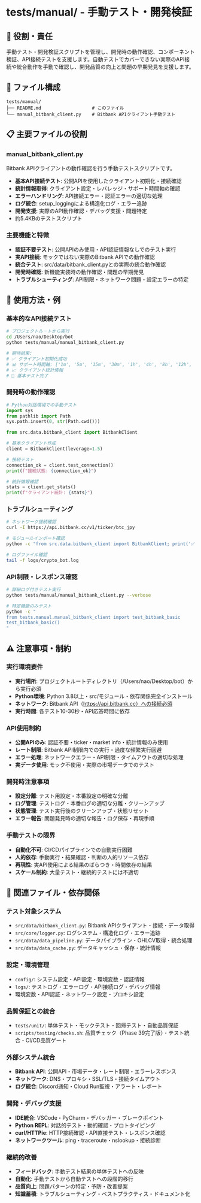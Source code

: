 # tests/manual/ - 手動テスト・開発検証

## 🎯 役割・責任

手動テスト・開発検証スクリプトを管理し、開発時の動作確認、コンポーネント検証、API接続テストを支援します。自動テストでカバーできない実際のAPI接続や統合動作を手動で確認し、開発品質の向上と問題の早期発見を支援します。

## 📂 ファイル構成

```
tests/manual/
├── README.md                   # このファイル
└── manual_bitbank_client.py    # Bitbank APIクライアント手動テスト
```

## 📋 主要ファイルの役割

### **manual_bitbank_client.py**
Bitbank APIクライアントの動作確認を行う手動テストスクリプトです。
- **基本API接続テスト**: 公開APIを使用したクライアント初期化・接続確認
- **統計情報取得**: クライアント設定・レバレッジ・サポート時間軸の確認
- **エラーハンドリング**: API接続エラー・認証エラーの適切な処理
- **ログ統合**: setup_loggingによる構造化ログ・エラー追跡
- **開発支援**: 実際のAPI動作確認・デバッグ支援・問題特定
- 約5.4KBのテストスクリプト

### **主要機能と特徴**
- **認証不要テスト**: 公開APIのみ使用・API認証情報なしでのテスト実行
- **実API接続**: モックではない実際のBitbank APIでの動作確認
- **統合テスト**: src/data/bitbank_client.pyとの実際の統合動作確認
- **開発時確認**: 新機能実装時の動作確認・問題の早期発見
- **トラブルシューティング**: API制限・ネットワーク問題・設定エラーの特定

## 📝 使用方法・例

### **基本的なAPI接続テスト**
```bash
# プロジェクトルートから実行
cd /Users/nao/Desktop/bot
python tests/manual/manual_bitbank_client.py

# 期待結果:
# ✅ クライアント初期化成功
# 📊 サポート時間軸: ['1m', '5m', '15m', '30m', '1h', '4h', '8h', '12h', '1d', '1w']
# 📈 クライアント統計情報
# 🎉 基本テスト完了
```

### **開発時の動作確認**
```python
# Python対話環境での手動テスト
import sys
from pathlib import Path
sys.path.insert(0, str(Path.cwd()))

from src.data.bitbank_client import BitbankClient

# 基本クライアント作成
client = BitbankClient(leverage=1.5)

# 接続テスト
connection_ok = client.test_connection()
print(f"接続状態: {connection_ok}")

# 統計情報確認
stats = client.get_stats()
print(f"クライアント統計: {stats}")
```

### **トラブルシューティング**
```bash
# ネットワーク接続確認
curl -I https://api.bitbank.cc/v1/ticker/btc_jpy

# モジュールインポート確認
python -c "from src.data.bitbank_client import BitbankClient; print('✅ インポート成功')"

# ログファイル確認
tail -f logs/crypto_bot.log
```

### **API制限・レスポンス確認**
```bash
# 詳細ログ付きテスト実行
python tests/manual/manual_bitbank_client.py --verbose

# 特定機能のみテスト
python -c "
from tests.manual.manual_bitbank_client import test_bitbank_basic
test_bitbank_basic()
"
```

## ⚠️ 注意事項・制約

### **実行環境要件**
- **実行場所**: プロジェクトルートディレクトリ（/Users/nao/Desktop/bot）から実行必須
- **Python環境**: Python 3.8以上・src/モジュール・依存関係完全インストール
- **ネットワーク**: Bitbank API（https://api.bitbank.cc）への接続必須
- **実行時間**: 各テスト10-30秒・API応答時間に依存

### **API使用制約**
- **公開APIのみ**: 認証不要・ticker・market info・統計情報のみ使用
- **レート制限**: Bitbank API制限内での実行・過度な頻繁実行回避
- **エラー処理**: ネットワークエラー・API制限・タイムアウトの適切な処理
- **実データ使用**: モック不使用・実際の市場データでのテスト

### **開発時注意事項**
- **設定分離**: テスト用設定・本番設定の明確な分離
- **ログ管理**: テストログ・本番ログの適切な分離・クリーンアップ
- **状態管理**: テスト実行後のクリーンアップ・状態リセット
- **エラー報告**: 問題発見時の適切な報告・ログ保存・再現手順

### **手動テストの限界**
- **自動化不可**: CI/CDパイプラインでの自動実行困難
- **人的依存**: 手動実行・結果確認・判断の人的リソース依存
- **再現性**: 実API使用による結果のばらつき・時間依存の結果
- **スケール制約**: 大量テスト・継続的テストには不適切

## 🔗 関連ファイル・依存関係

### **テスト対象システム**
- `src/data/bitbank_client.py`: Bitbank APIクライアント・接続・データ取得
- `src/core/logger.py`: ログシステム・構造化ログ・エラー追跡
- `src/data/data_pipeline.py`: データパイプライン・OHLCV取得・統合処理
- `src/data/data_cache.py`: データキャッシュ・保存・統計情報

### **設定・環境管理**
- `config/`: システム設定・API設定・環境変数・認証情報
- `logs/`: テストログ・エラーログ・API接続ログ・デバッグ情報
- 環境変数・API認証・ネットワーク設定・プロキシ設定

### **品質保証との統合**
- `tests/unit/`: 単体テスト・モックテスト・回帰テスト・自動品質保証
- `scripts/testing/checks.sh`: 品質チェック（Phase 39完了版）・テスト統合・CI/CD品質ゲート

### **外部システム統合**
- **Bitbank API**: 公開API・市場データ・レート制限・エラーレスポンス
- **ネットワーク**: DNS・プロキシ・SSL/TLS・接続タイムアウト
- **ログ統合**: Discord通知・Cloud Run監視・アラート・レポート

### **開発・デバッグ支援**
- **IDE統合**: VSCode・PyCharm・デバッガー・ブレークポイント
- **Python REPL**: 対話的テスト・動的確認・プロトタイピング
- **curl/HTTPie**: HTTP接続確認・API直接テスト・レスポンス確認
- **ネットワークツール**: ping・traceroute・nslookup・接続診断

### **継続的改善**
- **フィードバック**: 手動テスト結果の単体テストへの反映
- **自動化**: 手動テストから自動テストへの段階的移行
- **品質向上**: 問題パターンの特定・予防・改善提案
- **知識蓄積**: トラブルシューティング・ベストプラクティス・ドキュメント化
